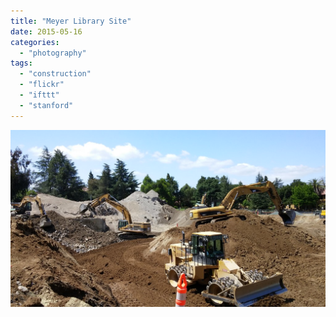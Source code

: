 ```yaml
---
title: "Meyer Library Site"
date: 2015-05-16
categories: 
  - "photography"
tags: 
  - "construction"
  - "flickr"
  - "ifttt"
  - "stanford"
---
```


![](images/17430211812_d261300c6a_b.jpg)
